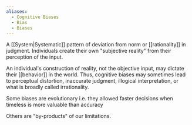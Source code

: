 ```yaml
---
aliases:
  - Cognitive Biases
  - Bias
  - Biases
---
```


A [[System|Systematic]] pattern of deviation from norm or [[rationality]] in judgment. Individuals create their own "subjective reality" from their perception of the input.

An individual's construction of reality, not the objective input, may dictate their [[behavior]] in the world. Thus, cognitive biases may sometimes lead to perceptual distortion, inaccurate judgment, illogical interpretation, or what is broadly called irrationality.

Some biases are evolutionary i.e. they allowed faster decisions when timeless is more valuable than accuracy

Others are "by-products" of our limitations.
